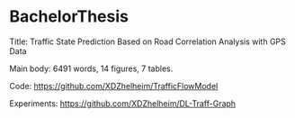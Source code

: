 # BachelorThesis

Title: Traffic State Prediction Based on Road Correlation Analysis with GPS Data

Main body: 6491 words, 14 figures, 7 tables.

Code: https://github.com/XDZhelheim/TrafficFlowModel

Experiments: https://github.com/XDZhelheim/DL-Traff-Graph
